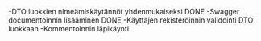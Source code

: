 -DTO luokkien nimeämiskäytännöt yhdenmukaiseksi DONE
-Swagger documentoinnin lisääminen DONE
-Käyttäjen rekisteröinnin validointi DTO luokkaan
-Kommentoinnin läpikäynti.

